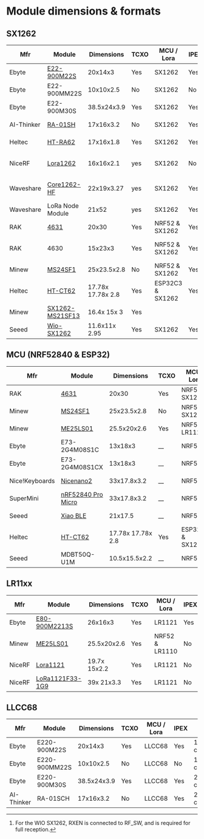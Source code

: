 # Module dimensions & formats

## SX1262


| Mfr        | Module                                                                                     | Dimensions        | TCXO | MCU / Lora       | IPEX | Pins                    | RF Switch |     |
| ---------- | ------------------------------------------------------------------------------------------ | ----------------- | ---- | ---------------- | ---- | ----------------------- | --------- | --- |
| Ebyte      | [E22-900M22S](https://www.cdebyte.com/products/E22-900M22S)                                | 20x14x3           | Yes  | SX1262           | Yes  | 1.27mm castle           | Ext       |     |
| Ebyte      | E22-900MM22S                                                                               | 10x10x2.5         | No   | SX1262           | No   | 1.27mm castle           | Ext       |     |
| Ebyte      | E22-900M30S                                                                                | 38.5x24x3.9       | Yes  | SX1262           | Yes  | 2.54mm castle           | Ext       |     |
| AI-Thinker | [RA-01SH](https://docs.ai-thinker.com/en/lora)                                             | 17x16x3.2         | No   | SX1262           | Yes  | 2.0mm castle            | Int       |     |
| Heltec     | [HT-RA62](https://docs.heltec.org/en/node/ht-ra62/index.html)                              | 17x16x1.8         | Yes  | SX1262           | Yes  | 2.0mm castle            | Int       |     |
| NiceRF     | [Lora1262](https://www.nicerf.com/lora-module/868mhz-sx1262-lora-module-lora1262.html)     | 16x16x2.1         | yes  | SX1262           | No   | 2.0mm pin and castle    | Int       |     |
| Waveshare  | [Core1262-HF](https://www.waveshare.com/core1262-868m.htm)                                 | 22x19x3.27        | yes  | SX1262           | Yes  | 2.54mm pin and castle   | Ext       |     |
| Waveshare  | LoRa Node Module                                                                           | 21x52             | yes  | SX1262           | Yes  | Breakout board          | Int       |     |
| RAK        | [4631](https://docs.rakwireless.com/Product-Categories/WisBlock/RAK4631/Overview/)         | 20x30             | Yes  | NRF52 & SX1262   | Yes2 | Wis connector           | Int       |     |
| RAK        | 4630                                                                                       | 15x23x3           | Yes  | NRF52 & SX1262   | Yes2 | 1.2mm castle on 4 sides |           |     |
| Minew      | [MS24SF1](https://www.minewstore.com/product/nrf52840-sx1262-ms24sf1/)                     | 25x23.5x2.8       | No   | NRF52 & SX1262   | Yes2 | Underside pads          | Ext P1.02 |     |
| Heltec     | [HT-CT62](https://docs.heltec.cn/en/node/esp32/ht_ct62/index.html)                         | 17.78x 17.78x 2.8 | Yes  | ESP32C3 & SX1262 | Yes2 | 1.27mm stamp            | Int       |     |
| Minew      | [SX1262-MS21SF13](https://en.minewsemi.com/lora-module/sx1262-ms21sf13)                    | 16.4x 15x 3       | Yes  |                  |      |                         |           |     |
| Seeed      | [Wio-SX1262](https://www.seeedstudio.com/Wio-SX1262-Wireless-Module-p-5981.html)           | 11.6x11x 2.95     | Yes  | SX1262           | Yes  | 1.27mm stamp            | Ext[^1]   |     |

[^1]: For the WIO SX1262, RXEN is connected to RF_SW, and is required for full reception.

## MCU (NRF52840 & ESP32)

| Mfr            | Module                                                                                                                                 | Dimensions        | TCXO | MCU / Lora       | IPEX | Pins             | RF Switch |
| -------------- | -------------------------------------------------------------------------------------------------------------------------------------- | ----------------- | ---- | ---------------- | ---- | ---------------- | --------- |
| RAK            | [4631](https://docs.rakwireless.com/Product-Categories/WisBlock/RAK4631/Overview/)                                                     | 20x30             | Yes  | NRF52 & SX1262   | Yes2 | Wis connector    | Int       |
| Minew          | [MS24SF1](https://en.minewsemi.com/lora-module/nrf52840-sx1262-ms24sf1) | 25x23.5x2.8       | No   | NRF52 & SX1262   | Yes2 | Underside pads   | Ext P1.02 |
| Minew          | [ME25LS01](https://en.minewsemi.com/lora-module/lr1110-nrf52840-me25LS01) | 25.5x20x2.6 | Yes  | NRF52 & LR1110 | No   | Underside     | Int       |
| Ebyte          | E73-2G4M08S1C                                                                                                                          | 13x18x3           | __   | NRF52            | No   | Edge & Underside | Na        |
| Ebyte          | E73-2G4M08S1CX                                                                                                                         | 13x18x3           | __   | NRF52            | Yes  | Edge & Underside | Na        |
| Nice!Keyboards | [Nicenano2](https://nicekeyboards.com/nice-nano/)                                                                                      | 33x17.8x3.2       | __   | NRF52            | No   | 2.54mm holes     | Na        |
| SuperMini      | [nRF52840 Pro Micro](https://wiki.icbbuy.com/doku.php?id=developmentboard:nrf52840)                                                    | 33x17.8x3.2       | __   | NRF52            | No   | 2.54mm holes     | Na        |
| Seeed          | [Xiao BLE](https://wiki.seeedstudio.com/XIAO_BLE/)                                                                                     | 21x17.5           | __   | NRF52            | No   | 2.54mm holes     | Na        |
| Heltec         | [HT-CT62](https://docs.heltec.cn/en/node/esp32/ht_ct62/index.html)                                                                     | 17.78x 17.78x 2.8 | Yes  | ESP32C3 & SX1262 | Yes2 | 1.27mm stamp     | Int       |
| Seeed          | MDBT50Q-U1M                                                                                                                            | 10.5x15.5x2.2     | __   | NRF52            | Opt  | Underside pads   | Na        |

## LR11xx

| Mfr    | Module                                                                      | Dimensions   | TCXO | MCU / Lora     | IPEX | Pins          | RF Switch |
| ------ | --------------------------------------------------------------------------- | ------------ | ---- | -------------- | ---- | ------------- | --------- |
| Ebyte  | [E80-900M2213S](E80-xxxM2213S_UserManual_EN_v1.0.pdf)                       | 26x16x3      | Yes  | LR1121         | Yes  | 1.27mm castle | Int       |
| Minew  | [ME25LS01](https://en.minewsemi.com/lora-module/lr1110-nrf52840-me25LS01)   | 25.5x20x2.6  | Yes  | NRF52 & LR1110 | No   | Underside     | Int       |
| NiceRF | [Lora1121](https://www.nicerf.com/lora-module/lora1121-module.html)         | 19.7x 15x2.2 | Yes  | LR1121         | No   | 2.0mm castle  | Int       |
| NiceRF | [LoRa1121F33-1G9](https://www.nicerf.com/lora-module/lora-1121f33-1g9.html) | 39x 21x3.3   | Yes  | LR1121         | No   | 3.93mm castle | Int       |

## LLCC68

| Mfr        | Module        | Dimensions  | TCXO | MCU / Lora | IPEX | Pins          | RF Switch |
| ---------- | ------------- | ----------- | ---- | ---------- | ---- | ------------- | --------- |
| Ebyte      | E220-900M22S  | 20x14x3     | Yes  | LLCC68     | Yes  | 1.27mm castle | Ext       |
| Ebyte      | E220-900MM22S | 10x10x2.5   | No   | LLCC68     | No   | 1.27mm castle | Ext       |
| Ebyte      | E220-900M30S  | 38.5x24x3.9 | Yes  | LLCC68     | Yes  | 2.54mm castle | Ext       |
| AI-Thinker | RA-01SCH      | 17x16x3.2   | No   | LLCC68     | Yes  | 2.0mm castle  | Int       |
